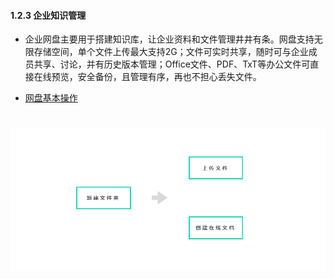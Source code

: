 #### 1.2.3 企业知识管理

* 企业网盘主要用于搭建知识库，让企业资料和文件管理井井有条。网盘支持无限存储空间，单个文件上传最大支持2G；文件可实时共享，随时可与企业成员共享、讨论，并有历史版本管理；Office文件、PDF、TxT等办公文件可直接在线预览，安全备份，且管理有序，再也不担心丢失文件。


* [网盘基本操作](/ru-men-zhi-nan/ji-chu-ying-yong/qi-ye-zhi-shi-guan-li/wang-pan-ji-ben-cao-zuo.md)


# ![](/assets/1213企业知识管理.png)